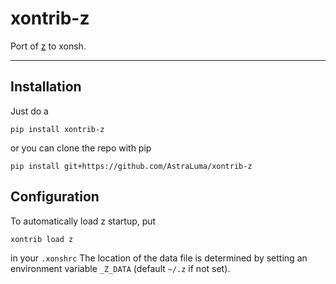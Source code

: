 # xontrib-z
Port of [z](https://github.com/rupa/z) to xonsh.

<hr>

## Installation
Just do a
```console
pip install xontrib-z
```

or you can clone the repo with pip
```console
pip install git+https://github.com/AstraLuma/xontrib-z
```

## Configuration

To automatically load z startup, put
```console
xontrib load z
```

in your `.xonshrc`
The location of the data file is determined by setting an environment variable `_Z_DATA` 
(default `~/.z` if not set).
